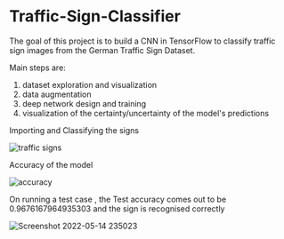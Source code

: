 # Traffic-Sign-Classifier

The goal of this project is to build a CNN in TensorFlow to classify traffic sign images from the German Traffic Sign Dataset.

Main steps are:
1. dataset exploration and visualization
2. data augmentation
3. deep network design and training
4. visualization of the certainty/uncertainty of the model's predictions

Importing and Classifying the signs

![traffic signs](https://user-images.githubusercontent.com/105145597/168443930-0605aafc-c200-49c6-88a3-8f02a89a8006.png)




Accuracy of the model

![accuracy](https://user-images.githubusercontent.com/105145597/168443966-9eb93932-8808-4107-acfd-8a3d106ec9e9.jpg)

On running a test case , the  Test accuracy comes out to be  0.9676167964935303 and the sign is recognised correctly


![Screenshot 2022-05-14 235023](https://user-images.githubusercontent.com/105145597/168443989-10b26d9d-4e70-458b-adad-95a90adcd726.jpg)
